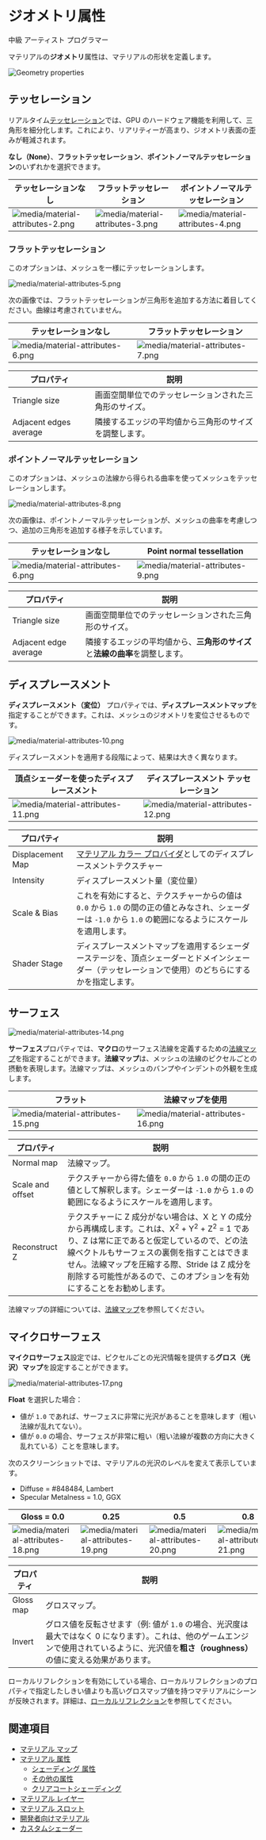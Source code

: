 # ジオメトリ属性
<!--
# Geometry attributes
-->

<span class="label label-doc-level">中級</span>
<span class="label label-doc-audience">アーティスト</span>
<span class="label label-doc-audience">プログラマー</span>
<!--
<span class="label label-doc-level">Intermediate</span>
<span class="label label-doc-audience">Artist</span>
<span class="label label-doc-audience">Programmer</span>
-->

マテリアルの**ジオメトリ**属性は、マテリアルの形状を定義します。
<!--
The material **geometry** attributes define the shape of a material.
-->

![Geometry properties](media/geometry-properties.png)

## テッセレーション
<!--
## Tessellation
-->

リアルタイム[テッセレーション](https://ja.wikipedia.org/wiki/%E3%83%86%E3%83%83%E3%82%BB%E3%83%AC%E3%83%BC%E3%82%B7%E3%83%A7%E3%83%B3)では、GPU のハードウェア機能を利用して、三角形を細分化します。これにより、リアリティーが高まり、ジオメトリ表面の歪みが軽減されます。
<!--
Real-time tessellation uses a HW feature of the GPU to massively subdivide triangles. This increases the realism and potential of deformations of the surface geometry.
-->

**なし（None）**、**フラットテッセレーション**、**ポイントノーマルテッセレーション**のいずれかを選択できます。
<!--
You can choose **none**, **flat tessellation**, or **point normal tessellation**.
-->

| テッセレーションなし | フラットテッセレーション　| ポイントノーマルテッセレーション
| --------------  | -------------- | -------------------- 
| ![media/material-attributes-2.png](media/material-attributes-2.png)  | ![media/material-attributes-3.png](media/material-attributes-3.png)  | ![media/material-attributes-4.png](media/material-attributes-4.png)

<!--
| No tessellation  | Flat tessellation | Point normal tessellation 
| --------------  | -------------- | -------------------- 
| ![media/material-attributes-2.png](media/material-attributes-2.png)  | ![media/material-attributes-3.png](media/material-attributes-3.png)  | ![media/material-attributes-4.png](media/material-attributes-4.png)
-->

### フラットテッセレーション
<!--
### Flat tessellation
-->

このオプションは、メッシュを一様にテッセレーションします。
<!--
This option tessellates the mesh uniformly.
-->

![media/material-attributes-5.png](media/material-attributes-5.png) 

次の画像では、フラットテッセレーションが三角形を追加する方法に着目してください。曲線は考慮されていません。
<!--
In the images below, notice how the flat tessellation adds extra triangles, but doesn't take the curve into account:
-->

| テッセレーションなし | フラットテッセレーション 
| ---------------- | ----------------- 
| ![media/material-attributes-6.png](media/material-attributes-6.png)  | ![media/material-attributes-7.png](media/material-attributes-7.png)   

<!--
| No tessellation  | Flat tessellation  
| ---------------- | ----------------- 
| ![media/material-attributes-6.png](media/material-attributes-6.png)  | ![media/material-attributes-7.png](media/material-attributes-7.png)   
-->

| プロパティ              | 説明
| ---------------------- | ------------
| Triangle size          | 画面空間単位でのテッセレーションされた三角形のサイズ。
| Adjacent edges average | 隣接するエッジの平均値から三角形のサイズを調整します。

<!--
| Property               | Description      
| ---------------------- | ------------
| Triangle size          | The size of a tessellated triangle in screen-space units
| Adjacent edges average | Adjust the triangle size values from the average of adjacent edges values 
-->

### ポイントノーマルテッセレーション
<!--
### Point normal tessellation
-->

このオプションは、メッシュの法線から得られる曲率を使ってメッシュをテッセレーションします。
<!--
This option tessellates the mesh using the curvature provided by the mesh normals.
-->

![media/material-attributes-8.png](media/material-attributes-8.png) 

次の画像は、ポイントノーマルテッセレーションが、メッシュの曲率を考慮しつつ、追加の三角形を追加する様子を示しています。
<!--
The images below show how point normal tessellation adds extra triangles while taking the curvature of the mesh into account:
-->

| テッセレーションなし | Point normal tessellation 
| ---------------|  ---------------------- |
| ![media/material-attributes-6.png](media/material-attributes-6.png)  |![media/material-attributes-9.png](media/material-attributes-9.png)         

<!--
| No tessellation | Point normal tessellation 
| ---------------|  ---------------------- |
| ![media/material-attributes-6.png](media/material-attributes-6.png)  |![media/material-attributes-9.png](media/material-attributes-9.png)         
-->

| プロパティ              | 説明
| ---------------------- | ------------
| Triangle size          | 画面空間単位でのテッセレーションされた三角形のサイズ。
| Adjacent edge average  | 隣接するエッジの平均値から、**三角形のサイズ**と**法線の曲率**を調整します。

<!--
| Property               | Description 
| ---------------------- | ------------
| Triangle size          | The size of a tessellated triangle in screen-space units
| Adjacent edge average | Adjust the **triangle size** and **normal curvature** values from the average of adjacent edge values
-->

## ディスプレースメント
<!--
## Displacement
-->

**ディスプレースメント（変位）** プロパティでは、**ディスプレースメントマップ**を指定することができます。これは、メッシュのジオメトリを変位させるものです。
<!--
Under the **Displacement** properties, you can specify **displacement map**. This displaces the geometry of the mesh.
-->

![media/material-attributes-10.png](media/material-attributes-10.png) 

ディスプレースメントを適用する段階によって、結果は大きく異なります。
<!--
Depending on the stage at which the displacement is applied, the results can be very different:
-->

| 頂点シェーダーを使ったディスプレースメント  | ディスプレースメント テッセレーション  
| ------| ----------------- |
| ![media/material-attributes-11.png](media/material-attributes-11.png)  | ![media/material-attributes-12.png](media/material-attributes-12.png)

<!--
| Displacement with vertex shader  | Tessellation with displacement  
| ------| ----------------- |
| ![media/material-attributes-11.png](media/material-attributes-11.png)  | ![media/material-attributes-12.png](media/material-attributes-12.png)
-->

| プロパティ        | 説明
| ---------------- | ------------ 
| Displacement Map | [マテリアル カラー プロバイダ](material-maps.md)としてのディスプレースメントテクスチャー
| Intensity        | ディスプレースメント量（変位量）
| Scale & Bias     | これを有効にすると、テクスチャーからの値は `0.0` から `1.0` の間の正の値とみなされ、シェーダーは `-1.0` から `1.0` の範囲になるようにスケールを適用します。
| Shader Stage     | ディスプレースメントマップを適用するシェーダーステージを、頂点シェーダーとドメインシェーダー（テッセレーションで使用）のどちらにするかを指定します。

<!--
| Property         | Description     
| ---------------- | ------------ 
| Displacement Map | The displacement texture as a [material color provider](material-maps.md) 
| Intensity        | The amount of displacement                                         
| Scale & Bias     | When enabled, the value coming from the texture is considered a positive value ranging from `0.0` to `1.0` and the shader applies a scale to get the range -1.0 to `1.0`
| Shader Stage     | Specify which shader stage the displacement map should be applied to: vertex shader or domain shader (used with tessellation)
-->

## サーフェス
<!--
## Surface
-->

![media/material-attributes-14.png](media/material-attributes-14.png) 

**サーフェス**プロパティでは、**マクロ**のサーフェス法線を定義するための[法線マップ](../textures/normal-maps.md)を指定することができます。**法線マップ**は、メッシュの法線のピクセルごとの摂動を表現します。法線マップは、メッシュのバンプやインデントの外観を生成します。
<!--
Under the **Surface** properties, you can define a [Normal maps](../textures/normal-maps.md) to define **macro** surface normals. The **normal map** provides per-pixel normal perturbation of the normal of the mesh. Normal maps create the appearance of bumps and indents in the mesh:
-->

| フラット | 法線マップを使用
| -----| ----------- 
| ![media/material-attributes-15.png](media/material-attributes-15.png)  | ![media/material-attributes-16.png](media/material-attributes-16.png)  

<!--
| Flat | Using a normal map   
| -----| ----------- 
| ![media/material-attributes-15.png](media/material-attributes-15.png)  | ![media/material-attributes-16.png](media/material-attributes-16.png)  
-->

| プロパティ    | 説明
| ------------ | ---------------
| Normal map   | 法線マップ。
| Scale and offset | テクスチャーから得た値を `0.0` から `1.0` の間の正の値として解釈します。シェーダーは `-1.0` から `1.0` の範囲になるようにスケールを適用します。
| Reconstruct Z    | テクスチャーに Z 成分がない場合は、X と Y の成分から再構成します。これは、X<sup>2</sup> + Y<sup>2</sup> + Z<sup>2</sup> = 1 であり、Z は常に正であると仮定しているので、どの法線ベクトルもサーフェスの裏側を指すことはできません。法線マップを圧縮する際、Stride は Z 成分を削除する可能性があるので、このオプションを有効にすることをお勧めします。

<!--
| Property     | Description 
| ------------ | ---------------
| Normal map   | The normal map color provider
| Scale and offset | Interpret values from the texture as positive values ranging from `0.0` to `1.0`. The shader applies a scale to get the range `-1.0` to `1.0`.
| Reconstruct Z    | If there's no Z component in the texture, reconstruct it from the X and Y components. This assumes that X<sup>2</sup> + Y<sup>2</sup> + Z<sup>2</sup> = 1 and that Z is always positive, so no normal vector can point to the back side of the surface. We recommend you enable this option, as Stride might remove the Z component when you compress normal maps.
-->

法線マップの詳細については、[法線マップ](../textures/normal-maps.md)を参照してください。
<!--
For more information about normal maps, see the [normal maps](../textures/normal-maps.md) page.
-->

## マイクロサーフェス
<!--
## Micro surface
-->

**マイクロサーフェス**設定では、ピクセルごとの光沢情報を提供する**グロス（光沢）マップ**を設定することができます。
<!--
Under the **Micro surface** setting, you can provide a **gloss map** to provide per-pixel information for gloss.
-->

![media/material-attributes-17.png](media/material-attributes-17.png)

**Float** を選択した場合：
<!--
If you select **Float**:
-->

- 値が `1.0` であれば、サーフェスに非常に光沢があることを意味します（粗い法線が乱れてない）。
- 値が `0.0` の場合、サーフェスが非常に粗い（粗い法線が複数の方向に大きく乱れている）ことを意味します。

<!--
- a value of `1.0` means the surface is highly glossy (the coarse normal isn't perturbed)
- a value of `0.0` means the surface is very rough (the coarse normal is highly perturbed in several directions)
-->

次のスクリーンショットでは、マテリアルの光沢のレベルを変えて表示しています。
<!--
The screenshots below show different levels of gloss on a material:
-->

- Diffuse = #848484, Lambert
- Specular Metalness = 1.0, GGX

<!--
- Diffuse = #848484, Lambert
- Specular Metalness = 1.0, GGX
-->

| Gloss = 0.0 | 0.25 | 0.5  | 0.8  | 1.0 
| ---------------- | ---- | ---- |----- | ---
| ![media/material-attributes-18.png](media/material-attributes-18.png)  | ![media/material-attributes-19.png](media/material-attributes-19.png)  | ![media/material-attributes-20.png](media/material-attributes-20.png)  | ![media/material-attributes-21.png](media/material-attributes-21.png)  | ![media/material-attributes-22.png](media/material-attributes-22.png)  

<!--
| Gloss = 0.0 | 0.25 | 0.5  | 0.8  | 1.0 
| ---------------- | ---- | ---- |----- | ---
| ![media/material-attributes-18.png](media/material-attributes-18.png)  | ![media/material-attributes-19.png](media/material-attributes-19.png)  | ![media/material-attributes-20.png](media/material-attributes-20.png)  | ![media/material-attributes-21.png](media/material-attributes-21.png)  | ![media/material-attributes-22.png](media/material-attributes-22.png)  
-->

| プロパティ      | 説明
| -------------- | ---------
| Gloss map      | グロスマップ。
| Invert         | グロス値を反転させます（例: 値が `1.0` の場合、光沢度は最大ではなく 0 になります）。これは、他のゲームエンジンで使用されているように、光沢値を**粗さ（roughness）** の値に変える効果があります。

<!--
| Property       | Description
| -------------- | -- |
| Gloss map | The gloss map color provider
| Invert         | Inverts the gloss value (eg a value of `1.0` produces zero gloss instead of maximum). This effectively turns the gloss value into a **roughness** value, as used in other game engines
-->

ローカルリフレクションを有効にしている場合、ローカルリフレクションのプロパティで指定したしきい値よりも高いグロスマップ値を持つマテリアルにシーンが反映されます。詳細は、[ローカルリフレクション](../post-effects/local-reflections.md)を参照してください。

<!--
If you have local reflections enabled, the scene is reflected in materials with a gloss map value higher than the threshold you specify in the local reflections properties. For more information, see [Local reflections](../post-effects/local-reflections.md).
-->

## 関連項目
<!--
## See also
-->

* [マテリアル マップ](material-maps.md)
* [マテリアル 属性](material-attributes.md)
    * [シェーディング 属性](shading-attributes.md)
    * [その他の属性](misc-attributes.md)
    * [クリアコートシェーディング](clear-coat-shading.md)
* [マテリアル レイヤー](material-layers.md)
* [マテリアル スロット](material-slots.md)
* [開発者向けマテリアル](materials-for-developers.md)
* [カスタムシェーダー](../effects-and-shaders/custom-shaders.md)

<!--
* [Material maps](material-maps.md)
* [Material attributes](material-attributes.md)
    * [Shading attributes](shading-attributes.md)
    * [Misc attributes](misc-attributes.md)
    * [Clear-coat shading](clear-coat-shading.md)
* [Clear-coating shading](clear-coat-shading.md)
* [Material layers](material-layers.md)
* [Material slots](material-slots.md)
* [Materials for developers](materials-for-developers.md)
* [Custom shaders](../effects-and-shaders/custom-shaders.md)
-->
